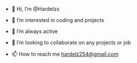- 👋 Hi, I’m @Hardelzs
  
- 👀 I’m interested in coding and projects 
  
- 🌱 I’m always active 
  
- 💞️ I’m looking to collaborate on any projects or job 
  
- 📫 How to reach me hardelz254@gmail.com 

<!---
Hardelzs/Hardelzs is a ✨ special ✨ repository because its `README.md` (this file) appears on your GitHub profile.
You can click the Preview link to take a look at your changes.
--->

